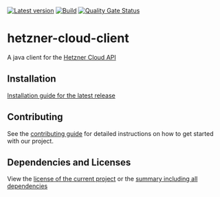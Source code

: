 [![Latest version](https://img.shields.io/maven-central/v/net.litetex/hetzner-cloud-client?logo=apache%20maven)](https://mvnrepository.com/artifact/net.litetex/hetzner-cloud-client)
[![Build](https://img.shields.io/github/actions/workflow/status/litetex-oss/hetzner-cloud-client/checkBuild.yml?branch=dev)](https://github.com/litetex-oss/hetzner-cloud-client/actions/workflows/checkBuild.yml?query=branch%3Adev)
[![Quality Gate Status](https://sonarcloud.io/api/project_badges/measure?project=litetex-oss_hetzner-cloud-client&metric=alert_status)](https://sonarcloud.io/dashboard?id=litetex-oss_hetzner-cloud-client)

# hetzner-cloud-client

A java client for the [Hetzner Cloud API](https://docs.hetzner.cloud/)

## Installation
[Installation guide for the latest release](https://github.com/litetex-oss/hetzner-cloud-client/releases/latest#Installation)

## Contributing
See the [contributing guide](./CONTRIBUTING.md) for detailed instructions on how to get started with our project.

## Dependencies and Licenses
View the [license of the current project](LICENSE) or the [summary including all dependencies](https://litetex-oss.github.io/hetzner-cloud-client/dependencies/)
